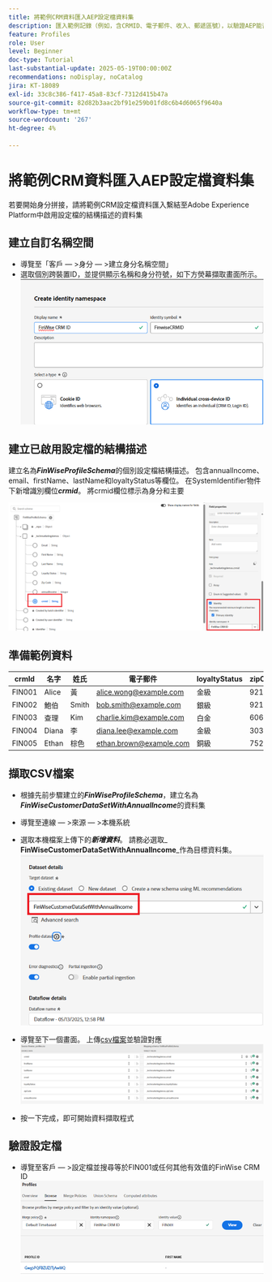 ```yaml
---
title: 將範例CRM資料匯入AEP設定檔資料集
description: 匯入範例記錄（例如，含CRMID、電子郵件、收入、郵遞區號），以驗證AEP能否根據ECID等共用識別碼，正確地將那些設定檔與匿名Web訪客拼接。
feature: Profiles
role: User
level: Beginner
doc-type: Tutorial
last-substantial-update: 2025-05-19T00:00:00Z
recommendations: noDisplay, noCatalog
jira: KT-18089
exl-id: 33c8c386-f417-45a8-83cf-7312d415b47a
source-git-commit: 82d82b3aac2bf91e259b01fd8c6b4d6065f9640a
workflow-type: tm+mt
source-wordcount: '267'
ht-degree: 4%

---
```


# 將範例CRM資料匯入AEP設定檔資料集

若要開始身分拼接，請將範例CRM設定檔資料匯入繫結至Adobe Experience Platform中啟用設定檔的結構描述的資料集

## 建立自訂名稱空間

* 導覽至「客戶 — >身分 — >建立身分名稱空間」
* 選取個別跨裝置ID，並提供顯示名稱和身分符號，如下方熒幕擷取畫面所示。
  ![自訂名稱空間](assets/custom-namespace.png)

## 建立已啟用設定檔的結構描述

建立名為&#x200B;**_FinWiseProfileSchema_**&#x200B;的個別設定檔結構描述。 包含annualIncome、email、firstName、lastName和loyaltyStatus等欄位。
在SystemIdentifier物件下新增識別欄位&#x200B;**_crmid_**。 將crmid欄位標示為身分和主要


![設定檔結構描述](assets/finwise-profile-schema.png)

## 準備範例資料

| crmId | 名字 | 姓氏 | 電子郵件 | loyaltyStatus | zipCode | 年收入 |
|--------|-----------|----------|-------------------------|---------------|---------|--------------|
| FIN001 | Alice | 黃 | alice.wong@example.com | 金級 | 92128 | 120000 |
| FIN002 | 鮑伯 | Smith | bob.smith@example.com | 銀級 | 92126 | 85000 |
| FIN003 | 查理 | Kim | charlie.kim@example.com | 白金 | 60614 | 175000 |
| FIN004 | Diana | 李 | diana.lee@example.com | 金級 | 30303 | 98000 |
| FIN005 | Ethan | 棕色 | ethan.brown@example.com | 銅級 | 75201 | 60000 |

## 擷取CSV檔案

* 根據先前步驟建立的&#x200B;**_FinWiseProfileSchema_**，建立名為&#x200B;**_FinWiseCustomerDataSetWithAnnualIncome_**&#x200B;的資料集

* 導覽至連線 — >來源 — >本機系統
* 選取本機檔案上傳下的&#x200B;**_新增資料_**。 請務必選取&#x200B;_&#x200B;**FinWiseCustomerDataSetWithAnnualIncome**&#x200B;_作為目標資料集。
  ![擷取 — csv](assets/ingest-csv-into-dataset.png)
* 導覽至下一個畫面。 上傳[csv檔案](assets/finwise_profiles.csv)並驗證對應
  ![對映](assets/mappings.png)

* 按一下完成，即可開始資料擷取程式

## 驗證設定檔

* 導覽至客戶 — >設定檔並搜尋等於FIN001或任何其他有效值的FinWise CRM ID
  ![驗證設定檔](assets/verify-profiles.png)

